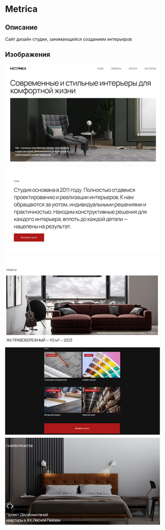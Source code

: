 # Metrica
## Описание
Сайт дизайн студии, занимающейся созданием интерьеров

## Изображения
<div class="container" style="display: flex; justify-content: center; flex-direction: column; width: 100%;">
    <img style="margin: 0 auto; margin-bottom: 10px;" src="/images/img1.png" width="650">
    <img style="margin: 0 auto; margin-bottom: 10px;" src="/images/img2.png" width="650">
    <img style="margin: 0 auto; margin-bottom: 10px;" src="/images/img3.png" width="650">
    <img style="margin: 0 auto; margin-bottom: 10px;" src="/images/img4.png" width="650">
    <img style="margin: 0 auto; margin-bottom: 10px;" src="/images/img5.png" width="650">
</div>